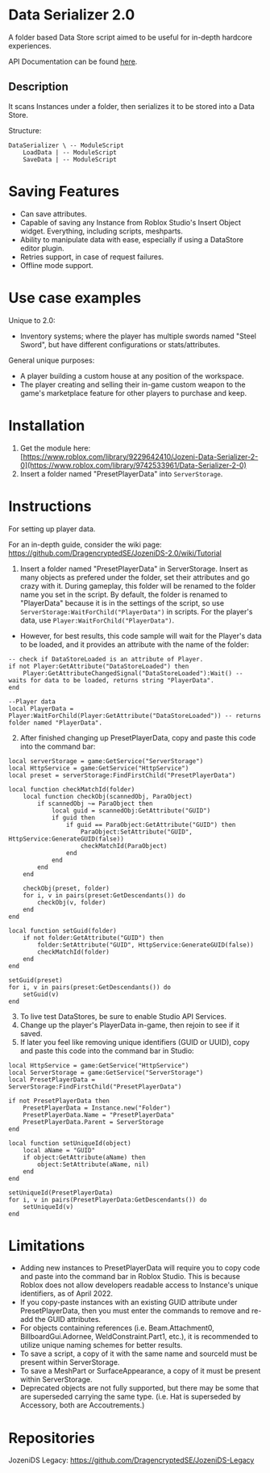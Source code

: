 # Data Serializer 2.0
A folder based Data Store script aimed to be useful for in-depth hardcore experiences. 

API Documentation can be found [here](https://github.com/DragencryptedSE/JozeniDS-2.0/wiki/API-Documentation).

## Description
It scans Instances under a folder, then serializes it to be stored into a Data Store.

Structure:
```
DataSerializer \ -- ModuleScript
    LoadData | -- ModuleScript
    SaveData | -- ModuleScript
```

# Saving Features
- Can save attributes.
- Capable of saving any Instance from Roblox Studio's Insert Object widget. Everything, including scripts, meshparts.
- Ability to manipulate data with ease, especially if using a DataStore editor plugin.
- Retries support, in case of request failures.
- Offline mode support.

# Use case examples
Unique to 2.0:
- Inventory systems; where the player has multiple swords named "Steel Sword", but have different configurations or stats/attributes.

General unique purposes:
- A player building a custom house at any position of the workspace. 
- The player creating and selling their in-game custom weapon to the game's marketplace feature for other players to purchase and keep.

# Installation
1. Get the module here: [https://www.roblox.com/library/9229642410/Jozeni-Data-Serializer-2-0](https://www.roblox.com/library/9742533961/Data-Serializer-2-0)
2. Insert a folder named "PresetPlayerData" into `ServerStorage`.

# Instructions
For setting up player data.

For an in-depth guide, consider the wiki page: https://github.com/DragencryptedSE/JozeniDS-2.0/wiki/Tutorial

1. Insert a folder named "PresetPlayerData" in ServerStorage. Insert as many objects as prefered under the folder, set their attributes and go crazy with it. During gameplay, this folder will be renamed to the folder name you set in the script. By default, the folder is renamed to "PlayerData" because it is in the settings of the script, so use `ServerStorage:WaitForChild("PlayerData")` in scripts. For the player's data, use `Player:WaitForChild("PlayerData")`.
* However, for best results, this code sample will wait for the Player's data to be loaded, and it provides an attribute with the name of the folder:
```
-- check if DataStoreLoaded is an attribute of Player.
if not Player:GetAttribute("DataStoreLoaded") then
	Player:GetAttributeChangedSignal("DataStoreLoaded"):Wait() -- waits for data to be loaded, returns string "PlayerData".
end

--Player data
local PlayerData = Player:WaitForChild(Player:GetAttribute("DataStoreLoaded")) -- returns folder named "PlayerData".
```
2. After finished changing up PresetPlayerData, copy and paste this code into the command bar:
```
local serverStorage = game:GetService("ServerStorage")
local HttpService = game:GetService("HttpService")
local preset = serverStorage:FindFirstChild("PresetPlayerData")

local function checkMatchId(folder)
	local function checkObj(scannedObj, ParaObject)
		if scannedObj ~= ParaObject then
			local guid = scannedObj:GetAttribute("GUID")
			if guid then
				if guid == ParaObject:GetAttribute("GUID") then
					ParaObject:SetAttribute("GUID", HttpService:GenerateGUID(false))
					checkMatchId(ParaObject)
				end
			end
		end
	end
	
	checkObj(preset, folder)
	for i, v in pairs(preset:GetDescendants()) do
		checkObj(v, folder)
	end
end

local function setGuid(folder)
	if not folder:GetAttribute("GUID") then
		folder:SetAttribute("GUID", HttpService:GenerateGUID(false))
		checkMatchId(folder)
	end
end

setGuid(preset)
for i, v in pairs(preset:GetDescendants()) do
	setGuid(v)
end
```
3. To live test DataStores, be sure to enable Studio API Services.
4. Change up the player's PlayerData in-game, then rejoin to see if it saved.
5. If later you feel like removing unique identifiers (GUID or UUID), copy and paste this code into the command bar in Studio:
```
local HttpService = game:GetService("HttpService")
local ServerStorage = game:GetService("ServerStorage")
local PresetPlayerData = ServerStorage:FindFirstChild("PresetPlayerData")

if not PresetPlayerData then
    PresetPlayerData = Instance.new("Folder")
    PresetPlayerData.Name = "PresetPlayerData"
    PresetPlayerData.Parent = ServerStorage
end

local function setUniqueId(object)
    local aName = "GUID"
    if object:GetAttribute(aName) then
        object:SetAttribute(aName, nil)
    end
end

setUniqueId(PresetPlayerData)
for i, v in pairs(PresetPlayerData:GetDescendants()) do
    setUniqueId(v)
end
```

# Limitations
- Adding new instances to PresetPlayerData will require you to copy code and paste into the command bar in Roblox Studio. This is because Roblox does not allow developers readable access to Instance's unique identifiers, as of April 2022. 
- If you copy-paste instances with an existing GUID attribute under PresetPlayerData, then you must enter the commands to remove and re-add the GUID attributes.
- For objects containing references (i.e. Beam.Attachment0, BillboardGui.Adornee, WeldConstraint.Part1, etc.), it is recommended to utilize unique naming schemes for better results.
- To save a script, a copy of it with the same name and sourceId must be present within ServerStorage.
- To save a MeshPart or SurfaceAppearance, a copy of it must be present within ServerStorage.
- Deprecated objects are not fully supported, but there may be some that are superseded carrying the same type. (i.e. Hat is superseded by Accessory, both are Accoutrements.)

# Repositories
JozeniDS Legacy: https://github.com/DragencryptedSE/JozeniDS-Legacy
